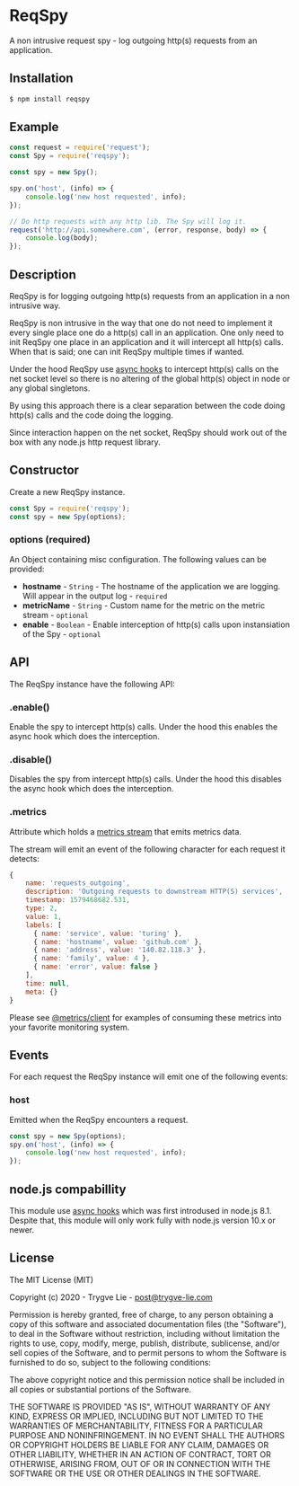 # ReqSpy

A non intrusive request spy - log outgoing http(s) requests from an application.

## Installation

```bash
$ npm install reqspy
```

## Example

```js
const request = require('request');
const Spy = require('reqspy');

const spy = new Spy();

spy.on('host', (info) => {
    console.log('new host requested', info);
});

// Do http requests with any http lib. The Spy will log it.
request('http://api.somewhere.com', (error, response, body) => {
    console.log(body);
});
```

## Description

ReqSpy is for logging outgoing http(s) requests from an application in a non intrusive way.

ReqSpy is non intrusive in the way that one do not need to implement it every single place
one do a http(s) call in an application. One only need to init ReqSpy one place in an application
and it will intercept all http(s) calls. When that is said; one can init ReqSpy multiple times if
wanted.

Under the hood ReqSpy use [async hooks](https://nodejs.org/api/async_hooks.html) to intercept
http(s) calls on the net socket level so there is no altering of the global http(s) object in node
or any global singletons.

By using this approach there is a clear separation between the code doing http(s) calls and the
code doing the logging.

Since interaction happen on the net socket, ReqSpy should work out of the box with any node.js
http request library.

## Constructor

Create a new ReqSpy instance.

```js
const Spy = require('reqspy');
const spy = new Spy(options);
```

### options (required)

An Object containing misc configuration. The following values can be provided:

 * **hostname** - `String` - The hostname of the application we are logging. Will appear in the output log - `required`
 * **metricName** - `String` - Custom name for the metric on the metric stream - `optional`
 * **enable** - `Boolean` - Enable interception of http(s) calls upon instansiation of the Spy - `optional`


## API

The ReqSpy instance have the following API:

### .enable()

Enable the spy to intercept http(s) calls. Under the hood this enables the async hook
which does the interception.

### .disable()

Disables the spy from intercept http(s) calls. Under the hood this disables the async
hook which does the interception.

### .metrics

Attribute which holds a [metrics stream](https://github.com/metrics-js/client) that
emits metrics data.

The stream will emit an event of the following character for each request it detects:

```js
{
    name: 'requests_outgoing',
    description: 'Outgoing requests to downstream HTTP(S) services',
    timestamp: 1579468682.531,
    type: 2,
    value: 1,
    labels: [
      { name: 'service', value: 'turing' },
      { name: 'hostname', value: 'github.com' },
      { name: 'address', value: '140.82.118.3' },
      { name: 'family', value: 4 },
      { name: 'error', value: false }
    ],
    time: null,
    meta: {}
}
```

Please see [@metrics/client](https://github.com/metrics-js/client) for examples
of consuming these metrics into your favorite monitoring system.

## Events

For each request the ReqSpy instance will emit one of the following events:

### host

Emitted when the ReqSpy encounters a request.

```js
const spy = new Spy(options);
spy.on('host', (info) => {
    console.log('new host requested', info);
});
```

## node.js compabillity

This module use [async hooks](https://nodejs.org/api/async_hooks.html) which was first
introdused in node.js 8.1. Despite that, this module will only work fully with node.js
version 10.x or newer.


## License

The MIT License (MIT)

Copyright (c) 2020 - Trygve Lie - post@trygve-lie.com

Permission is hereby granted, free of charge, to any person obtaining a copy
of this software and associated documentation files (the "Software"), to deal
in the Software without restriction, including without limitation the rights
to use, copy, modify, merge, publish, distribute, sublicense, and/or sell
copies of the Software, and to permit persons to whom the Software is
furnished to do so, subject to the following conditions:

The above copyright notice and this permission notice shall be included in
all copies or substantial portions of the Software.

THE SOFTWARE IS PROVIDED "AS IS", WITHOUT WARRANTY OF ANY KIND, EXPRESS OR
IMPLIED, INCLUDING BUT NOT LIMITED TO THE WARRANTIES OF MERCHANTABILITY,
FITNESS FOR A PARTICULAR PURPOSE AND NONINFRINGEMENT. IN NO EVENT SHALL THE
AUTHORS OR COPYRIGHT HOLDERS BE LIABLE FOR ANY CLAIM, DAMAGES OR OTHER
LIABILITY, WHETHER IN AN ACTION OF CONTRACT, TORT OR OTHERWISE, ARISING FROM,
OUT OF OR IN CONNECTION WITH THE SOFTWARE OR THE USE OR OTHER DEALINGS IN
THE SOFTWARE.

